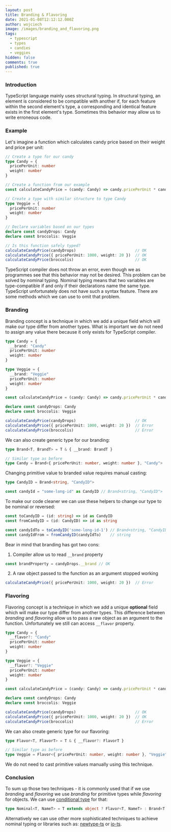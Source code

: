 ```yaml
---
layout: post
title: Branding & Flavoring
date: 2021-01-08T12:12:12.000Z
author: wojciech
image: /images/branding_and_flavoring.png
tags:
  - typescript
  - types
  - candies
  - veggies
hidden: false 
comments: true 
published: true
---
```


### Introduction

TypeScript language mainly uses structural typing. In structural typing, an element is considered to be compatible 
with another if, for each feature within the second element's type, a corresponding and identical feature exists in the 
first element's type. Sometimes this behavior may allow us to write erroneous code. 

### Example

Let's imagine a function which calculates candy price based on their weight and price per unit:

```typescript
// Create a type for our candy
type Candy = {
  pricePerUnit: number
  weight: number
}

// Create a function from our example
const calculateCandyPrice = (candy: Candy) => candy.pricePerUnit * candy.weight

// Create a type with similar structure to type Candy
type Veggie = {
  pricePerUnit: number
  weight: number
}

// Declare variables based on our types
declare const candyDrops: Candy
declare const broccolis: Veggie

// Is this function safely typed? 
calculateCandyPrice(candyDrops)                          // OK 
calculateCandyPrice({ pricePerUnit: 1000, weight: 20 })  // OK 
calculateCandyPrice(broccolis)                           // OK 
```

TypeScript compiler does not throw an error, even though we as programmes see that this behavior may not be desired. 
This problem can be solved by nominal typing. Nominal typing means that two variables are type-compatible if and only if 
their declarations name the same type. TypeScript unfortunately does not have such a syntax feature. There are some 
methods which we can use to omit that problem. 

### Branding

Branding concept is a technique in which we add a unique field which will make our type differ from another types. 
What is important we do not need to assign any value there because it only exists for TypeScript compiler. 

```typescript
type Candy = {
  __brand: "Candy"
  pricePerUnit: number
  weight: number
}

type Veggie = {
  __brand: "Veggie"
  pricePerUnit: number
  weight: number
}

const calculateCandyPrice = (candy: Candy) => candy.pricePerUnit * candy.weight

declare const candyDrops: Candy
declare const broccolis: Veggie

calculateCandyPrice(candyDrops)                          // OK 
calculateCandyPrice({ pricePerUnit: 1000, weight: 20 })  // Error
calculateCandyPrice(broccolis)                           // Error
```

We can also create generic type for our branding: 

```typescript
type Brand<T, BrandT> = T & { __brand: BrandT }

// Similar type as before
type Candy = Brand<{ pricePerUnit: number, weight: number }, "Candy">
```

Changing primitive value to branded value requires manual casting:

```typescript
type CandyID = Brand<string, "CandyID">

const candyId = "some-long-id" as CandyID // Brand<string, "CandyID">
```

To make our code cleaner we can use these helpers to change our type to be nominal or reversed: 

```typescript
const toCandyID = (id: string) => id as CandyID
const fromCandyID = (id: CandyID) => id as string

const candyIdTo = toCandyID('some-long-id-1') // Brand<string, "CandyID">
const candyIdFrom = fromCandyID(candyIdTo)    // string
```

Bear in mind that branding has got two cons:

1. Compiler allow us to read `__brand` property
```typescript
const brandProperty = candyDrops.__brand // OK 
```

2. A raw object passed to the function as an argument stopped working
```typescript
calculateCandyPrice({ pricePerUnit: 1000, weight: 20 })  // Error
```

### Flavoring

Flavoring concept is a technique in which we add a unique **optional** field which will make our type differ from another 
types. This difference between *branding* and *flavoring* allow us to pass a raw object as an argument to the function. 
Unfortunately we still can access `__flavor` property.

```typescript
type Candy = {
  __flavor?: "Candy"
  pricePerUnit: number
  weight: number
}

type Veggie = {
  __flavor?: "Veggie"
  pricePerUnit: number
  weight: number
}

const calculateCandyPrice = (candy: Candy) => candy.pricePerUnit * candy.weight

declare const candyDrops: Candy
declare const broccolis: Veggie

calculateCandyPrice(candyDrops)                          // OK 
calculateCandyPrice({ pricePerUnit: 1000, weight: 20 })  // OK
calculateCandyPrice(broccolis)                           // Error
```

We can also create generic type for our flavoring:

```typescript
type Flavor<T, FlavorT> = T & { __flavor?: FlavorT }

// Similar type as before
type Veggie = Flavor<{ pricePerUnit: number, weight: number }, "Veggie">
```

We do not need to cast primitive values manually using this technique.

### Conclusion

To sum up those two techniques - it is commonly used that if we use *branding* and *flavoring* we use *branding* for 
primitive types while *flavoring* for objects. We can use 
[conditional type](https://www.typescriptlang.org/docs/handbook/2/conditional-types.html) for that:

```typescript
type Nominal<T, NameT> = T extends object ? Flavor<T, NameT> : Brand<T, NameT>
```

Alternatively we can use other more sophisticated techniques to achieve nominal typing or libraries such as:
[newtype-ts](https://github.com/gcanti/newtype-ts) or [io-ts](https://github.com/gcanti/io-ts).
